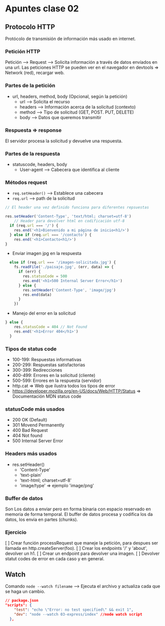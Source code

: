 # Apuntes clase 02

## Protocolo HTTP

Protócolo de transmisión de información más usado en internet.

### Petición HTTP

Petición --> Request --> Solicita información a través de datos envíados en una url. Las peticiones HTTP se pueden ver en el navegador en devtools => Network (red), recargar web.

### Partes de la petición
- url, headers, method, body (Opcional, según la petición)
    - url --> Solicita el recurso
    - headers --> Información acerca de la solicitud (contexto)
    - method --> Tipo de solicitud (GET, POST. PUT, DELETE)
    - body --> Datos que queremos transmitir

### Respuesta => response
El servidor procesa la solicitud y devuelve una respuesta.

### Partes de la respuesta
- statuscode, headers, body
  - User-agent --> Cabecera que identifica al cliente

### Métodos request
- `req.setHeader()` --> Establece una cabecera
- `req.url` --> path de la solicitud

```js
// El header una vez definido funciona para diferentes repsuestas

res.setHeader('Content-Type', 'text/html; charset=utf-8')
    // Header para devolver html en codificación utf-8
  if (req.url === '/') {
    res.end('<h1>Bienvenido a mi página de inicio<h1/>')
  } else if (req.url === '/contacto') {
    res.end('<h1>Contacto<h1/>')
}
```

- Enviar imagen jpg en la respuesta

```js
  else if (req.url === '/imagen-solicitada.jpg') {
    fs.readFile('./paisaje.jpg', (err, data) => {
      if (err) {
        res.statusCode = 500
        res.end('<h1>500 Internal Server Error</h1>')
      } else {
        res.setHeader('Content-Type', 'image/jpg')
        res.end(data)
      }
    }) 

```

- Manejo del error en la solicitud

```js
} else {
    res.statusCode = 404 // Not Found
    res.end('<h1>Error 404</h1>')
  }
```

### Tipos de status code
- 100-199: Respuestas informativas
- 200-299: Respuestas satisfactorias
- 300-399: Redirecciones
- 400-499: Errores en la solicitud (cliente)
- 500-599: Errores en la respuesta (servidor)
- http.cat => Web que ilustra todos los tipos de error
- https://developer.mozilla.org/en-US/docs/Web/HTTP/Status => Documentación MDN status code

### statusCode más usados
- 200 OK (Default)
- 301 Movend Permanently
- 400 Bad Request
- 404 Not found
- 500 Internal Server Error

### Headers más usados
- res.setHeader()
  -  'Content-Type'
    -  'text-plain'
    -  'text-html; charset=utf-8'
    -  'image/type' => ejemplo 'image/png'

### Buffer de datos

Son Los datos a enviar pero en forma binaria con espacio reservado en memoria de forma temporal. El buffer de datos procesa y codifica los da datos, los envia en partes (chunks).

### Ejercicio 

[ ] Crear función processRequest que maneje la petición, para despues ser llamada en http.createServer(foo).
[ ] Crear los endpoints '/' y 'about', devolver un h1.
[ ] Crear un endpoint para devolver una imagen.
[ ] Devolver statut codes de error en cada caso y en general.

## Watch
Comando `node --watch filename` --> Ejecuta el archivo y actualiza cada que se haga un cambio.

```json
// package.json
"scripts": {
    "test": "echo \"Error: no test specified\" && exit 1",
    "dev": "node --watch 03-express/index" //node watch script
  },
```


